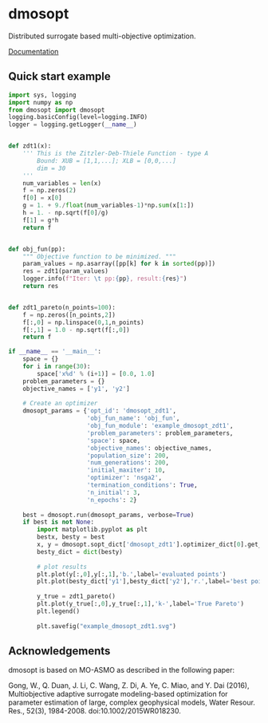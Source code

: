 # dmosopt

Distributed surrogate based multi-objective optimization.

[Documentation](https://iraikov.github.io/dmosopt/)


## Quick start example

```python
import sys, logging
import numpy as np
from dmosopt import dmosopt
logging.basicConfig(level=logging.INFO)
logger = logging.getLogger(__name__)


def zdt1(x):
    ''' This is the Zitzler-Deb-Thiele Function - type A
        Bound: XUB = [1,1,...]; XLB = [0,0,...]
        dim = 30
    '''
    num_variables = len(x)
    f = np.zeros(2)
    f[0] = x[0]
    g = 1. + 9./float(num_variables-1)*np.sum(x[1:])
    h = 1. - np.sqrt(f[0]/g)
    f[1] = g*h
    return f


def obj_fun(pp):
    """ Objective function to be minimized. """
    param_values = np.asarray([pp[k] for k in sorted(pp)])
    res = zdt1(param_values)
    logger.info(f"Iter: \t pp:{pp}, result:{res}")
    return res


def zdt1_pareto(n_points=100):
    f = np.zeros([n_points,2])
    f[:,0] = np.linspace(0,1,n_points)
    f[:,1] = 1.0 - np.sqrt(f[:,0])
    return f

if __name__ == '__main__':
    space = {}
    for i in range(30):
        space['x%d' % (i+1)] = [0.0, 1.0]
    problem_parameters = {}
    objective_names = ['y1', 'y2']
    
    # Create an optimizer
    dmosopt_params = {'opt_id': 'dmosopt_zdt1',
                      'obj_fun_name': 'obj_fun',
                      'obj_fun_module': 'example_dmosopt_zdt1',
                      'problem_parameters': problem_parameters,
                      'space': space,
                      'objective_names': objective_names,
                      'population_size': 200,
                      'num_generations': 200,
                      'initial_maxiter': 10,
                      'optimizer': 'nsga2',
                      'termination_conditions': True,
                      'n_initial': 3,
                      'n_epochs': 2}
    
    best = dmosopt.run(dmosopt_params, verbose=True)
    if best is not None:
        import matplotlib.pyplot as plt
        bestx, besty = best
        x, y = dmosopt.sopt_dict['dmosopt_zdt1'].optimizer_dict[0].get_evals()
        besty_dict = dict(besty)
        
        # plot results
        plt.plot(y[:,0],y[:,1],'b.',label='evaluated points')
        plt.plot(besty_dict['y1'],besty_dict['y2'],'r.',label='best points')
    
        y_true = zdt1_pareto()
        plt.plot(y_true[:,0],y_true[:,1],'k-',label='True Pareto')
        plt.legend()
        
        plt.savefig("example_dmosopt_zdt1.svg")
```

## Acknowledgements

dmosopt is based on MO-ASMO as described in the following paper:

Gong, W., Q. Duan, J. Li, C. Wang, Z. Di, A. Ye, C. Miao, and Y. Dai (2016), Multiobjective adaptive surrogate modeling-based optimization for parameter estimation of large, complex geophysical models, Water Resour. Res., 52(3), 1984-2008. doi:10.1002/2015WR018230.